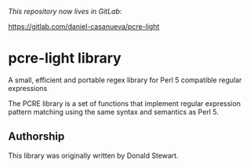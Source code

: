 _This repository now lives in GitLab:_

https://gitlab.com/daniel-casanueva/pcre-light

# pcre-light library

A small, efficient and portable regex library for Perl 5 compatible regular expressions

The PCRE library is a set of functions that implement regular
expression pattern matching using the same syntax and semantics as Perl 5.

## Authorship

This library was originally written by Donald Stewart.
